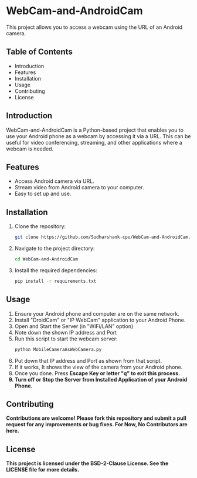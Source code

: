 # WebCam-and-AndroidCam
This project allows you to access a webcam using the URL of an Android camera.


## Table of Contents
- Introduction
- Features
- Installation
- Usage
- Contributing
- License


## Introduction
WebCam-and-AndroidCam is a Python-based project that enables you to use your Android phone as a webcam by accessing it via a URL. This can be useful for video conferencing, streaming, and other applications where a webcam is needed.


## Features
- Access Android camera via URL.
- Stream video from Android camera to your computer.
- Easy to set up and use.


## Installation
1. Clone the repository:
    ```bash
    git clone https://github.com/Sudharshank-cpu/WebCam-and-AndroidCam.git
    ```
2. Navigate to the project directory:
    ```bash
    cd WebCam-and-AndroidCam
    ```
3. Install the required dependencies:
    ```bash
    pip install -r requirements.txt
    ```


## Usage
1. Ensure your Android phone and computer are on the same network.
2. Install "DroidCam" or "IP WebCam" application to your Android Phone.
3. Open and Start the Server (in "WiFi/LAN" option)
4. Note down the shown IP address and Port
5. Run this script to start the webcam server:
    ```bash
    python MobileCameraAsWebCamera.py
    ```
6. Put down that IP address and Port as shown from that script.
7. If it works, It shows the view of the camera from your Android phone.
8. Once you done. Press <strong>Escape Key<strong> or <strong>letter "q"</strong> to exit this process.
9. Turn off or Stop the Server from Installed Application of your Android Phone. 


## Contributing
Contributions are welcome! Please fork this repository and submit a pull request for any improvements or bug fixes.
For Now, No Contributors are here.


## License
This project is licensed under the BSD-2-Clause License. See the LICENSE file for more details.
